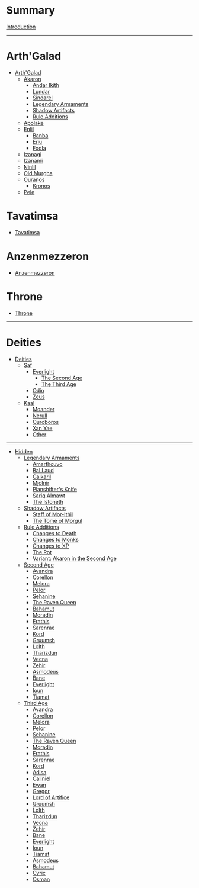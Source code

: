 # Summary

[Introduction](Introduction.md)

---

# Arth'Galad

- [Arth'Galad](Arth'Galad/Arth'Galad.md)
    - [Akaron](Arth'Galad/Akaron/Akaron.md)
        - [Andar Ikith](<Arth'Galad/Akaron/Andar Ikith/Andar Ikith.md>)
        - [Lundar](Arth'Galad/Akaron/Lundar/Lundar.md)
        - [Sindarel](Arth'Galad/Akaron/Sindarel/Sindarel.md)
        - [Legendary Armaments](<Arth'Galad/Akaron/Legendary Armaments/Legendary Armaments.md>)
        - [Shadow Artifacts](<Arth'Galad/Akaron/Shadow Artifacts/Shadow Artifacts.md>)
        - [Rule Additions](<Arth'Galad/Akaron/Rule Additions/Rule Additions.md>)
    - [Apolake]()
    - [Enlil]()
        - [Banba](Arth'Galad/Enlil/Banba/Banba.md)
        - [Eriu](Arth'Galad/Enlil/Eriu/Eriu.md)
        - [Fodla](Arth'Galad/Enlil/Fodla/Fodla.md)
    - [Izanagi]()
    - [Izanami](Arth'Galad/Izanami/Izanami.md)
    - [Ninlil]()
    - [Old Murgha](<Arth'Galad/Old Murgha/Old Murgha.md>)
    - [Ouranos]()
        - [Kronos](Arth'Galad/Ouranos/Kronos/Kronos.md)
    - [Pele]()

# Tavatimsa

- [Tavatimsa](Tavatimsa/Tavatimsa.md)

# Anzenmezzeron

- [Anzenmezzeron](Anzenmezzeron/Anzenmezzeron.md)

# Throne
- [Throne](Throne/Throne.md)

---

# Deities

- [Deities]()
    - [Saf]()
        - [Everlight]()
            - [The Second Age](<Deities/Saf/Everlight/The Second Age.md>)
            - [The Third Age](<Deities/Saf/Everlight/The Third Age.md>)
        - [Odin](Deities/Saf/Odin/Odin.md)
        - [Zeus](Deities/Saf/Zeus/Zeus.md)
    - [Kaal]()
        - [Moander](Deities/Kaal/Moander/Moander.md)
        - [Nerull](Deities/Kaal/Nerull/Nerull.md)
        - [Ouroboros](Deities/Kaal/Ouroboros/Ouroboros.md)
        - [Xan Yae](<Deities/Kaal/Xan Yae/Xan Yae.md>)
        - [Other](Deities/Kaal/Other/Other.md)

---

- [Hidden]()
    - [Legendary Armaments]()
        - [Amarthcuvo](<Arth'Galad/Akaron/Legendary Armaments/Amarthcuvo.md>)
        - [Bal Laud](<Arth'Galad/Akaron/Legendary Armaments/Bal Laud.md>)
        - [Galkaril](<Arth'Galad/Akaron/Legendary Armaments/Galkaril.md>)
        - [Mjolnir](<Arth'Galad/Akaron/Legendary Armaments/Mjolnir.md>)
        - [Planshifter's Knife](<Arth'Galad/Akaron/Legendary Armaments/Planshifter's Knife.md>)
        - [Sariq Almawt](<Arth'Galad/Akaron/Legendary Armaments/Sariq Almawt.md>)
        - [The Istoneth](<Arth'Galad/Akaron/Legendary Armaments/The Istoneth.md>)
    - [Shadow Artifacts]()
        - [Staff of Mor-Ithil](<Arth'Galad/Akaron/Shadow Artifacts/Staff of Mor-Ithil.md>)
        - [The Tome of Morgul](<Arth'Galad/Akaron/Shadow Artifacts/The Tome of Morgul.md>)
    - [Rule Additions]()
        - [Changes to Death](<Arth'Galad/Akaron/Rule Additions/Changes to Death.md>)
        - [Changes to Monks](<Arth'Galad/Akaron/Rule Additions/Changes to Monks.md>)
        - [Changes to XP](<Arth'Galad/Akaron/Rule Additions/Changes to XP.md>)
        - [The Rot](<Arth'Galad/Akaron/Rule Additions/The Rot.md>)
        - [Variant: Akaron in the Second Age](<Arth'Galad/Akaron/Rule Additions/Variant: Akaron in the Second Age.md>)
    - [Second Age]()
        - [Avandra](<Deities/Saf/Everlight/Second Age/Flower-Borne Gods/Avandra/Avandra.md>)
        - [Corellon](<Deities/Saf/Everlight/Second Age/Flower-Borne Gods/Corellon/Corellon.md>)
        - [Melora](<Deities/Saf/Everlight/Second Age/Flower-Borne Gods/Melora/Melora.md>)
        - [Pelor](<Deities/Saf/Everlight/Second Age/Flower-Borne Gods/Pelor/Pelor.md>)
        - [Sehanine](<Deities/Saf/Everlight/Second Age/Flower-Borne Gods/Sehanine/Sehanine.md>)
        - [The Raven Queen](<Deities/Saf/Everlight/Second Age/Flower-Borne Gods/The Raven Queen/The Raven Queen.md>)
        - [Bahamut](<Deities/Saf/Everlight/Second Age/Flower-Borne Gods/Bahamut/Bahamut.md>)
        - [Moradin](<Deities/Saf/Everlight/Second Age/Flower-Borne Gods/Moradin/Moradin.md>)
        - [Erathis](<Deities/Saf/Everlight/Second Age/Flower-Borne Gods/Erathis/Erathis.md>)
        - [Sarenrae](<Deities/Saf/Everlight/Second Age/Flower-Borne Gods/Sarenrae/Sarenrae.md>)
        - [Kord](<Deities/Saf/Everlight/Second Age/Flower-Borne Gods/Kord/Kord.md>)
        - [Gruumsh](<Deities/Saf/Everlight/Second Age/Titan-Borne Gods/Gruumsh/Gruumsh.md>)
        - [Lolth](<Deities/Saf/Everlight/Second Age/Titan-Borne Gods/Lolth/Lolth.md>)
        - [Tharizdun](<Deities/Saf/Everlight/Second Age/Titan-Borne Gods/Tharizdun/Tharizdun.md>)
        - [Vecna](<Deities/Saf/Everlight/Second Age/Titan-Borne Gods/Vecna/Vecna.md>)
        - [Zehir](<Deities/Saf/Everlight/Second Age/Titan-Borne Gods/Zehir/Zehir.md>)
        - [Asmodeus](<Deities/Saf/Everlight/Second Age/Titan-Borne Gods/Asmodeus/Asmodeus.md>)
        - [Bane](<Deities/Saf/Everlight/Second Age/Titan-Borne Gods/Bane/Bane.md>)
        - [Everlight](<Deities/Saf/Everlight/Second Age/Dead or Missing Deities/Everlight/Everlight.md>)
        - [Ioun](<Deities/Saf/Everlight/Second Age/Dead or Missing Deities/Ioun/Ioun.md>)
        - [Tiamat](<Deities/Saf/Everlight/Second Age/Dead or Missing Deities/Tiamat/Tiamat.md>)
    - [Third Age]()
        - [Avandra](<Deities/Saf/Everlight/Third Age/Flower-Borne Gods/Avandra/Avandra.md>)
        - [Corellon](<Deities/Saf/Everlight/Third Age/Flower-Borne Gods/Corellon/Corellon.md>)
        - [Melora](<Deities/Saf/Everlight/Third Age/Flower-Borne Gods/Melora/Melora.md>)
        - [Pelor](<Deities/Saf/Everlight/Third Age/Flower-Borne Gods/Pelor/Pelor.md>)
        - [Sehanine](<Deities/Saf/Everlight/Third Age/Flower-Borne Gods/Sehanine/Sehanine.md>)
        - [The Raven Queen](<Deities/Saf/Everlight/Third Age/Flower-Borne Gods/The Raven Queen/The Raven Queen.md>)
        - [Moradin](<Deities/Saf/Everlight/Third Age/Flower-Borne Gods/Moradin/Moradin.md>)
        - [Erathis](<Deities/Saf/Everlight/Third Age/Flower-Borne Gods/Erathis/Erathis.md>)
        - [Sarenrae](<Deities/Saf/Everlight/Third Age/Flower-Borne Gods/Sarenrae/Sarenrae.md>)
        - [Kord](<Deities/Saf/Everlight/Third Age/Flower-Borne Gods/Kord/Kord.md>)
        - [Adisa](<Deities/Saf/Everlight/Third Age/Flower-Borne Gods/Adisa/Adisa.md>)
        - [Caliniel](<Deities/Saf/Everlight/Third Age/Flower-Borne Gods/Caliniel/Caliniel.md>)
        - [Ewan](<Deities/Saf/Everlight/Third Age/Flower-Borne Gods/Ewan/Ewan.md>)
        - [Gregor](<Deities/Saf/Everlight/Third Age/Flower-Borne Gods/Gregor/Gregor.md>)
        - [Lord of Artifice](<Deities/Saf/Everlight/Third Age/Flower-Borne Gods/Lord of Artifice/Lord of Artifice.md>)
        - [Gruumsh](<Deities/Saf/Everlight/Third Age/Titan-Borne Gods/Gruumsh/Gruumsh.md>)
        - [Lolth](<Deities/Saf/Everlight/Third Age/Titan-Borne Gods/Lolth/Lolth.md>)
        - [Tharizdun](<Deities/Saf/Everlight/Third Age/Titan-Borne Gods/Tharizdun/Tharizdun.md>)
        - [Vecna](<Deities/Saf/Everlight/Third Age/Titan-Borne Gods/Vecna/Vecna.md>)
        - [Zehir](<Deities/Saf/Everlight/Third Age/Titan-Borne Gods/Zehir/Zehir.md>)
        - [Bane](<Deities/Saf/Everlight/Third Age/Titan-Borne Gods/Bane/Bane.md>)
        - [Everlight](<Deities/Saf/Everlight/Third Age/Dead or Missing Deities/Everlight/Everlight.md>)
        - [Ioun](<Deities/Saf/Everlight/Third Age/Dead or Missing Deities/Ioun/Ioun.md>)
        - [Tiamat](<Deities/Saf/Everlight/Third Age/Dead or Missing Deities/Tiamat/Tiamat.md>)
        - [Asmodeus](<Deities/Saf/Everlight/Third Age/Dead or Missing Deities/Asmodeus/Asmodeus.md>)
        - [Bahamut](<Deities/Saf/Everlight/Third Age/Dead or Missing Deities/Bahamut/Bahamut.md>)
        - [Cyric](Deities/Kaal/Other/Cyric/Cyric.md)
        - [Osman](Deities/Kaal/Other/Osman/Osman.md)

